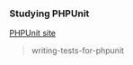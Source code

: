 ### Studying PHPUnit
[PHPUnit site](https://phpunit.readthedocs.io/pt_BR/latest/writing-tests-for-phpunit.html)
> writing-tests-for-phpunit
